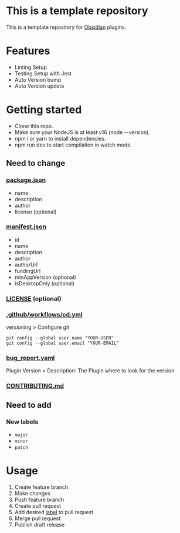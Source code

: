 # This is a template repository 
This is a template repository for [Obsidian](https://obsidian.md) plugins.

# Features
- Linting Setup
- Testing Setup with Jest
- Auto Version bump
- Auto Version update

# Getting started
- Clone this repo.
- Make sure your NodeJS is at least v16 (node --version).
- npm i or yarn to install dependencies.
- npm run dev to start compilation in watch mode.

## Need to change 
### [package.json](package.json)
- name
- description
- author
- license (optional)
### [manifest.json](manifest.json)
- id
- name
- description
- author
- authorUrl
- fundingUrl
- minAppVersion (optional)
- isDesktopOnly (optional)
### [LICENSE](LICENSE) (optional)
### [.github/workflows/cd.yml](.github/workflows/cd.yml)
versioning > Configure git
```
git config --global user.name "YOUR-USER"
git config --global user.email "YOUR-EMAIL"
```
### [bug_report.yaml](.github/ISSUE_TEMPLATE/bug_report.yaml)
Plugin Version > Description: The Plugin where to look for the version
### [CONTRIBUTING.md](.github/CONTRIBUTING.md)

## Need to add
### New labels
- ``major``
- ``minor``
- ``patch``

# Usage
1. Create feature branch
2. Make changes
3. Push feature branch
4. Create pull request
5. Add desired [label](#new-labels) to pull request
6. Merge pull request
7. Publish draft release
